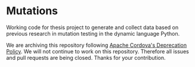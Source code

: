 # Mutations

Working code for thesis project to generate and collect data based on previous research in mutation testing in the dynamic language Python. 

We are archiving this repository following [Apache Cordova's Deprecation Policy](https://cordova.apache.org/deprecation_policy.html). We will not continue to work on this repository. Therefore all issues and pull requests are being closed. Thanks for your contribution.
